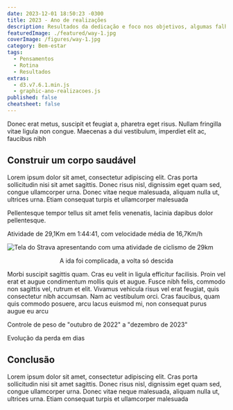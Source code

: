 ```yaml
---
date: 2023-12-01 18:50:23 -0300
title: 2023 - Ano de realizações
description: Resultados da dedicação e foco nos objetivos, algumas falhas e muitos acertos
featuredImage: ./featured/way-1.jpg
coverImage: /figures/way-1.jpg
category: Bem-estar
tags:
  - Pensamentos
  - Rotina
  - Resultados
extras:
  - d3.v7.6.1.min.js
  - graphic-ano-realizacoes.js
published: false
cheatsheet: false
---
```


Donec erat metus, suscipit et feugiat a, pharetra eget risus. Nullam fringilla vitae ligula non congue. Maecenas a dui vestibulum, imperdiet elit ac, faucibus nibh

## Construir um corpo saudável

Lorem ipsum dolor sit amet, consectetur adipiscing elit. Cras porta sollicitudin nisi sit amet sagittis. Donec risus nisl, dignissim eget quam sed, congue ullamcorper urna. Donec vitae neque malesuada, aliquam nulla ut, ultrices urna. Etiam consequat turpis et ullamcorper malesuada

Pellentesque tempor tellus sit amet felis venenatis, lacinia dapibus dolor pellentesque.

<p class="title-asset">Atividade de 29,1Km em 1:44:41, com velocidade média de 16,7Km/h</p>

![Tela do Strava apresentando com uma atividade de ciclismo de 29km](/figures/realizacoes_strava_23.10.jpg)

<p style="text-align:center">A ida foi complicada, a volta só descida</p>

Morbi suscipit sagittis quam. Cras eu velit in ligula efficitur facilisis. Proin vel erat et augue condimentum mollis quis et augue. Fusce nibh felis, commodo non sagittis vel, rutrum et elit. Vivamus vehicula risus vel erat feugiat, quis consectetur nibh accumsan. Nam ac vestibulum orci. Cras faucibus, quam quis commodo posuere, arcu lacus euismod mi, non consequat purus augue eu arcu

<p class="title-asset">Controle de peso de "outubro de 2022" a "dezembro de 2023"</p>
<p class="title-asset">Evolução da perda em dias</p>

<div id="d3_wrapper">
  <div id="loading_graphic"></div>
</div>

## Conclusão

Lorem ipsum dolor sit amet, consectetur adipiscing elit. Cras porta sollicitudin nisi sit amet sagittis. Donec risus nisl, dignissim eget quam sed, congue ullamcorper urna. Donec vitae neque malesuada, aliquam nulla ut, ultrices urna. Etiam consequat turpis et ullamcorper malesuada
